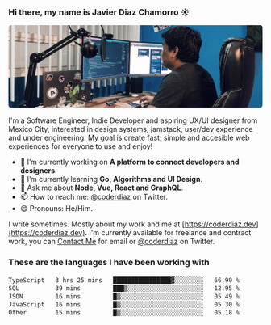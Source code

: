 ### Hi there, my name is Javier Diaz Chamorro ☀️
![My Setup](./cover.png)

I'm a Software Engineer, Indie Developer and aspiring UX/UI designer from Mexico City, interested in design systems, jamstack, user/dev experience and under engineering. My goal is create fast, simple and accesible web experiences for everyone to use and enjoy!

<!--
**coderdiaz/coderdiaz** is a ✨ _special_ ✨ repository because its `README.md` (this file) appears on your GitHub profile.

Here are some ideas to get you started:

- 🔭 I’m currently working on ...
- 🌱 I’m currently learning ...
- 👯 I’m looking to collaborate on ...
- 🤔 I’m looking for help with ...
- 💬 Ask me about ...
- 📫 How to reach me: ...
- 😄 Pronouns: ...
- ⚡ Fun fact: ...
-->

- 🔭  I’m currently working on **A platform to connect developers and designers**.
- 🌱  I’m currently learning **Go, Algorithms and UI Design**.
- 💬  Ask me about **Node, Vue, React and GraphQL**.
- 📫  How to reach me: [@coderdiaz](https://twitter.com/coderdiaz) on Twitter.
- 😄  Pronouns: He/Him.

I write sometimes. Mostly about my work and me at [https://coderdiaz.dev](https://coderdiaz.dev). I'm currently available for freelance and contract work, you can [Contact Me](mailto:hey@coderdiaz.me) for email or [@coderdiaz](https://twitter.com/coderdiaz) on Twitter.

### These are the languages I have been working with
<!--START_SECTION:waka-->

```text
TypeScript   3 hrs 25 mins   ████████████████▓░░░░░░░░   66.99 %
SQL          39 mins         ███▒░░░░░░░░░░░░░░░░░░░░░   12.95 %
JSON         16 mins         █▒░░░░░░░░░░░░░░░░░░░░░░░   05.49 %
JavaScript   16 mins         █▒░░░░░░░░░░░░░░░░░░░░░░░   05.30 %
Other        15 mins         █▒░░░░░░░░░░░░░░░░░░░░░░░   05.18 %
```

<!--END_SECTION:waka-->
